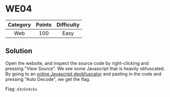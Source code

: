# WE04

| Category | Points | Difficulty |
| :------: | :----: | :--------: |
| Web | 100 | Easy |

## Solution

Open the website, and inspect the source code by right-clicking and pressing "View Source". We see some Javascript that is heavily obfuscated. By going to an [online Javascript deobfuscator](https://lelinhtinh.github.io/de4js/) and pasting in the code and pressing "Auto Decode", we get the flag.

Flag: `d3vSn4cks`

